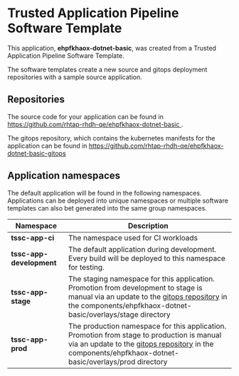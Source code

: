 # Trusted Application Pipeline Software Template

This application, **ehpfkhaox-dotnet-basic**, was created from a Trusted Application Pipeline Software Template.

The software templates create a new source and gitops deployment repositories with a sample source application. 

## Repositories

The source code for your application can be found in [https://github.com/rhtap-rhdh-qe/ehpfkhaox-dotnet-basic ](https://github.com/rhtap-rhdh-qe/ehpfkhaox-dotnet-basic ).
 
The gitops repository, which contains the kubernetes manifests for the application can be found in 
[https://github.com/rhtap-rhdh-qe/ehpfkhaox-dotnet-basic-gitops ](https://github.com/rhtap-rhdh-qe/ehpfkhaox-dotnet-basic-gitops ) 

## Application namespaces 

The default application will be found in the following namespaces. Applications can be deployed into unique namespaces or multiple software templates can also bet generated into the same group namespaces.  

|  Namespace   |  Description   |  
| -------- | -------- |
| **tssc-app-ci** | The namespace used for CI workloads |
| **tssc-app-development** | The default application during development. Every build will be deployed to this namespace for testing. |
| **tssc-app-stage** | The staging namespace for this application. Promotion from development to stage is manual via an update to the [gitops repository](https://github.com/rhtap-rhdh-qe/ehpfkhaox-dotnet-basic-gitops ) in the components/ehpfkhaox-dotnet-basic/overlays/stage directory |
| **tssc-app-prod** | The production namespace for this application. Promotion from stage to production is manual via an update to the [gitops repository](https://github.com/rhtap-rhdh-qe/ehpfkhaox-dotnet-basic-gitops ) in the components/ehpfkhaox-dotnet-basic/overlays/prod directory |